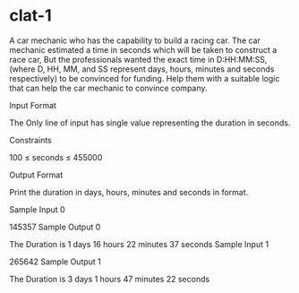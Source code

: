 # clat-1

A car mechanic who has the capability to build a racing car. The car mechanic estimated a time in seconds which will be taken to construct a race car, But the professionals wanted the exact time in D:HH:MM:SS, (where D, HH, MM, and SS represent days, hours, minutes and seconds respectively) to be convinced for funding. Help them with a suitable logic that can help the car mechanic to convince company.

Input Format

The Only line of input has single value representing the duration in seconds.

Constraints

100 ≤ seconds ≤ 455000

Output Format

Print the duration in days, hours, minutes and seconds in format.

Sample Input 0

145357
Sample Output 0

The Duration is 1 days 16 hours 22 minutes 37 seconds
Sample Input 1

265642
Sample Output 1

The Duration is 3 days 1 hours 47 minutes 22 seconds
